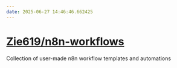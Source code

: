```yaml
---
date: 2025-06-27 14:46:46.662425
---
```


# [Zie619/n8n-workflows](https://github.com/Zie619/n8n-workflows)

Collection of user-made n8n workflow templates and automations
